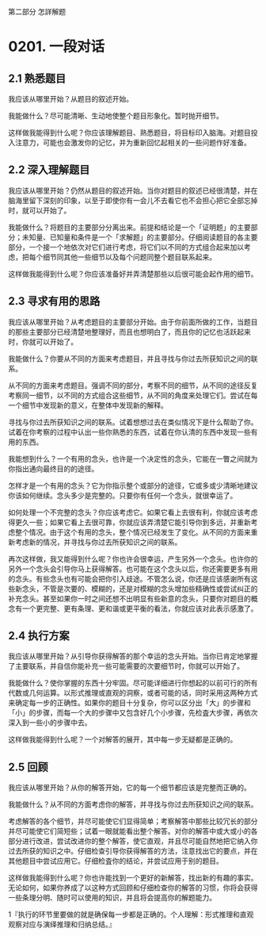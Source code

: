 第二部分 怎詳解题

# 0201. 一段对话

## 2.1 熟悉题目

我应该从哪里开始？从题目的叙述开始。

我能做什么？尽可能清晰、生动地使整个题目形象化。暂时抛开细节。

这样做我能得到什么呢？你应该理解题目、熟悉题目，将目标印入脑海。对题目投入注意力，可能也会激发你的记忆，并为重新回忆起相关的一些问题作好准备。

## 2.2 深入理解题目

我应该从哪里开始？仍然从题目的叙述开始。当你对题目的叙述已经很清楚，并在脑海里留下深刻的印象，以至于即使你有一会儿不去看它也不会担心把它全部忘掉时，就可以开始了。

我能做什么？将题目的主要部分分离出来。前提和结论是一个「证明题」的主要部分；未知量、已知量和条件是一个「求解题」的主要部分。仔细阅读题目的各主要部分，一个接一个地依次对它们进行考虑，将它们以不同的方式组合起来加以考虑，把每个细节同其他一些细节以及每个问题同整个题目联系起来。

这样做我能得到什么呢？你应该准备好并弄清楚那些以后很可能会起作用的细节。

## 2.3 寻求有用的思路

我应该从哪里开始？从考虑题目的主要部分开始。由于你前面所做的工作，当题目的那些主要部分已经清楚地整理好，而且也想明白了，而且你的记忆也活跃起来时，你就可以开始了。

我能做什么？你要从不同的方面来考虑题目，并且寻找与你过去所获知识之间的联系。

从不同的方面来考虑题目。强调不同的部分，考察不同的细节，从不同的途径反复考察同一细节，以不同的方式组合这些细节，从不同的角度来处理它们。尝试在每一个细节中发现新的意义，在整体中发现新的解释。

寻找与你过去所获知识之间的联系。试着想想过去在类似情况下是什么帮助了你。试着在你考察的过程中认出一些你熟悉的东西，试着在你认清的东西中发现一些有用的东西。

我能想到什么？一个有用的念头，也许是一个决定性的念头，它能在一瞥之间就为你指出通向最终目的的途径。

怎样才是一个有用的念头？它为你指示整个或部分的途径，它或多或少清晰地建议你该如何继续。念头多少是完整的。只要你有任何一个念头，就很幸运了。

如何处理一个不完整的念头？你应该考虑它。如果它看上去很有利，你就应该考虑得更久一些；如果它看上去很可靠，你就应该弄清楚它能引导你到多远，并重新考虑整个情况。由于这个有用的念头，整个情况已经发生了变化。从不同的方面来重新考虑新的情况，并寻找与你过去所获知识之间的联系。

再次这样做，我又能得到什么呢？你也许会很幸运，产生另外一个念头。也许你的另外一个念头会引导你马上获得解答。也可能在这个念头以后，你还需要更多有用的念头。有些念头也有可能会把你引入歧途。不管怎么说，你还是应该感谢所有这些新念头，不管是次要的、模糊的，还是对模糊的念头增加些精确性或尝试纠正的补充念头。甚至如果你一时之间还想不出明显有些新意的念头，只要你对题目的概念有一个更完整、更有条理、更和谐或更平衡的看法，你就应该对此表示感激了。

## 2.4 执行方案

我应该从哪里开始？从引导你获得解答的那个幸运的念头开始。当你已肯定地掌握了主要联系，并自信你能补充一些可能需要的次要细节时，你就可以开始了。

我能做什么？使你掌握的东西十分牢固。尽可能详细进行你想起的以前可行的所有代数或几何运算。以形式推理或直观的洞察，或者可能的话，同时采用这两种方式来确定每一步的正确性。如果你的题目十分复杂，你可以区分出「大」的步骤和「小」的步骤，而每一个大的步骤中又包含好几个小步骤，先检査大步骤，再依次深入到一些小的步骤中去。

这样做我能得到什么呢？一个对解答的展开，其中每一步无疑都是正确的。

## 2.5 回顾

我应该从哪里开始？从你的解答开始，它的每一个细节都应该是完整而正确的。

我能做什么？从不同的方面考虑你的解答，并寻找与你过去所获知识之间的联系。

考虑解答的各个细节，并尽可能使它们显得简单；考察解答中那些比较冗长的部分并尽可能使它们简短些；试着一眼就能看出整个解答。对你的解答中或大或小的各部分进行改进，尝试改进你的整个解答，使它直观，并且尽可能自然地把它纳入你过去所获的知识之中。仔细检查引导你获得解答的方法，注意找出它的要点，并在其他题目中尝试应用它。仔细检査你的结论，并尝试应用于别的题目。

这样做我能得到什么呢？你也许能找到一个更好的新解答，找出新的有趣的事实。无论如何，如果你养成了以这种方式回顾和仔细检查你的解答的习惯，你将会获得一些条理分明、随时可以使用的知识，并且将会提高你的解题能力。

1『执行的环节里要做的就是确保每一步都是正确的。个人理解：形式推理和直观观察对应与演绎推理和归纳总结。』